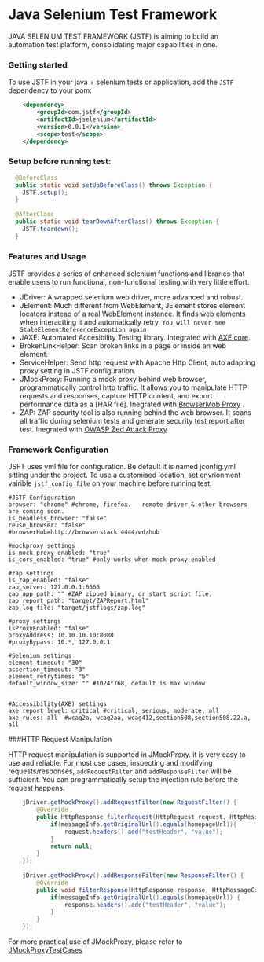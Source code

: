 # Java Selenium Test Framework

JAVA SELENIUM TEST FRAMEWORK (JSTF) is aiming to build an automation test platform, consolidating major capabilities in one. 

### Getting started
To use JSTF in your java + selenium tests or application, add the `JSTF` dependency to your pom:
```xml
    <dependency>
        <groupId>com.jstf</groupId>
        <artifactId>jselenium</artifactId>
        <version>0.0.1</version>
        <scope>test</scope>
    </dependency>
```

### Setup before running test:
```java
  @BeforeClass
  public static void setUpBeforeClass() throws Exception {
    JSTF.setup();
  }
  
  @AfterClass
  public static void tearDownAfterClass() throws Exception {
    JSTF.teardown();
  }
```

### Features and Usage

JSTF provides a series of enhanced selenium functions and libraries that enable users to run functional, non-functional testing with very little effort.

 - JDriver: A wrapped selenium web driver, more advanced and robust.
 - JElement: Much different from WebElement, JElement stores element locators instead of a real WebElement instance. It finds web elements when interactting it and automatically retry. `You will never see StaleElementReferenceException again` 
 - JAXE: Automated Accesibility Testing library. Integrated with [AXE core](https://github.com/dequelabs/axe-core).
 - BrokenLinkHelper: Scan broken links in a page or inside an web element.
 - ServiceHelper: Send http request with Apache Http Client, auto adapting proxy setting in JSTF configuration. 
 - JMockProxy: Running a mock proxy behind web browser, programmatically control http traffic. It allows you to manipulate HTTP requests and responses, capture HTTP content, and export performance data as a [HAR file]. Inegrated with [BrowserMob Proxy](https://github.com/lightbody/browsermob-proxy) .
 - ZAP: ZAP security tool is also running behind the web browser. It scans all traffic during selenium tests and generate security test report after test. Inegrated with [OWASP Zed Attack Proxy](https://www.owasp.org/index.php/OWASP_Zed_Attack_Proxy_Project)

### Framework Configuration
JSFT uses yml file for configuration. Be default it is named jconfig.yml sitting under the project. To use a customised location, set envrionment vairible `jstf_config_file` on your machine before running test. 

```
#JSTF Configuration
browser: "chrome" #chrome, firefox.   remote driver & other browsers are coming soon.
is_headless_browser: "false"
reuse_browser: "false"
#browserHub=http://browserstack:4444/wd/hub

#mockproxy settings
is_mock_proxy_enabled: "true"
is_cors_enabled: "true" #only works when mock proxy enabled

#zap settings
is_zap_enabled: "false"
zap_server: 127.0.0.1:6666
zap_app_path: "" #ZAP zipped binary, or start script file.
zap_report_path: "target/ZAPReport.html"
zap_log_file: "target/jstflogs/zap.log"

#proxy settings
isProxyEnabled: "false"
proxyAddress: 10.10.10.10:8080
#proxyBypass: 10.*, 127.0.0.1

#Selenium settings
element_timeout: "30"
assertion_timeout: "3"
element_retrytimes: "5"
default_window_size: "" #1024*768, default is max window


#Accessibility(AXE) settings
axe_report_level: critical #critical, serious, moderate, all
axe_rules: all  #wcag2a, wcag2aa, wcag412,section508,section508.22.a, all
```

###HTTP Request Manipulation

HTTP request manipulation is supported in JMockProxy. it is very easy to use and reliable. For most use cases, inspecting and modifying requests/responses, `addRequestFilter` and `addResponseFilter` will be sufficient. You can programmatically setup the injection rule before the request happens.
```java
    jDriver.getMockProxy().addRequestFilter(new RequestFilter() {
        @Override
        public HttpResponse filterRequest(HttpRequest request, HttpMessageContents contents, HttpMessageInfo messageInfo) {
            if(messageInfo.getOriginalUrl().equals(homepageUrl)){
                request.headers().add("testHeader", "value");
            }
            return null;
		}
	});
    
    jDriver.getMockProxy().addResponseFilter(new ResponseFilter() {
		@Override
		public void filterResponse(HttpResponse response, HttpMessageContents contents, HttpMessageInfo messageInfo) {
			if(messageInfo.getOriginalUrl().equals(homepageUrl)) {
				response.headers().add("testHeader", "value");
			}
		}
	});
```

For more practical use of JMockProxy, please refer to [JMockProxyTestCases](src/test/java/com/jstf/tests/MockProxyTest.java)
